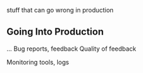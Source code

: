 


stuff that can go wrong in production


## Going Into Production

...
Bug reports, feedback
Quality of feedback


Monitoring tools, logs
